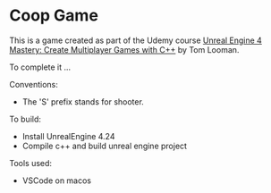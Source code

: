 # Coop Game
This is a game created as part of the Udemy course [Unreal Engine 4 Mastery: Create Multiplayer Games with C++](https://www.udemy.com/unrealengine-cpp/) by Tom Looman.

To complete it ...

Conventions: 
* The 'S' prefix stands for shooter.

To build:
* Install UnrealEngine 4.24
* Compile c++ and build unreal engine project

Tools used:
* VSCode on macos